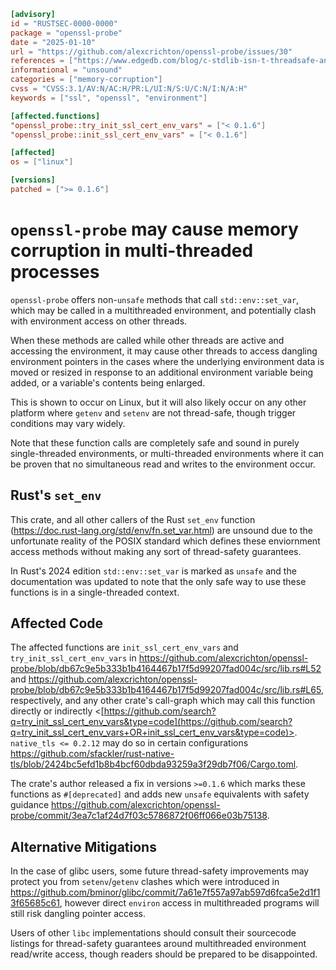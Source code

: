 ```toml
[advisory]
id = "RUSTSEC-0000-0000"
package = "openssl-probe"
date = "2025-01-10"
url = "https://github.com/alexcrichton/openssl-probe/issues/30"
references = ["https://www.edgedb.com/blog/c-stdlib-isn-t-threadsafe-and-even-safe-rust-didn-t-save-us"]
informational = "unsound"
categories = ["memory-corruption"]
cvss = "CVSS:3.1/AV:N/AC:H/PR:L/UI:N/S:U/C:N/I:N/A:H"
keywords = ["ssl", "openssl", "environment"]

[affected.functions]
"openssl_probe::try_init_ssl_cert_env_vars" = ["< 0.1.6"]
"openssl_probe::init_ssl_cert_env_vars" = ["< 0.1.6"]

[affected]
os = ["linux"]

[versions]
patched = [">= 0.1.6"]
```

# `openssl-probe` may cause memory corruption in multi-threaded processes

`openssl-probe` offers non-`unsafe` methods that call `std::env::set_var`, which may be called
in a multithreaded environment, and potentially clash with environment access on other threads.

When these methods are called while other threads are active and accessing the environment, it
may cause other threads to access dangling environment pointers in the cases where the underlying
environment data is moved or resized in response to an additional environment variable being
added, or a variable's contents being enlarged.

This is shown to occur on Linux, but it will also likely occur on any other platform where `getenv`
and `setenv` are not thread-safe, though trigger conditions may vary widely.

Note that these function calls are completely safe and sound in purely single-threaded environments,
or multi-threaded environments where it can be proven that no simultaneous read and writes to the
environment occur.

## Rust's `set_env`

This crate, and all other callers of the Rust `set_env` function (<https://doc.rust-lang.org/std/env/fn.set_var.html>)
are unsound due to the unfortunate reality of the POSIX standard which defines these enviornment access methods
without making any sort of thread-safety guarantees.

In Rust's 2024 edition `std::env::set_var` is marked as `unsafe` and the documentation was updated to note
that the only safe way to use these functions is in a single-threaded context.

## Affected Code

The affected functions are `init_ssl_cert_env_vars` and `try_init_ssl_cert_env_vars` in 
<https://github.com/alexcrichton/openssl-probe/blob/db67c9e5b333b1b4164467b17f5d99207fad004c/src/lib.rs#L52> and <https://github.com/alexcrichton/openssl-probe/blob/db67c9e5b333b1b4164467b17f5d99207fad004c/src/lib.rs#L65>, respectively, and
any other crate's call-graph which may call this function directly or indirectly
<[https://github.com/search?q=try_init_ssl_cert_env_vars&type=code](https://github.com/search?q=try_init_ssl_cert_env_vars+OR+init_ssl_cert_env_vars&type=code)>.  `native_tls <= 0.2.12` may
do so in certain configurations <https://github.com/sfackler/rust-native-tls/blob/2424bc5efd1b8b4bcf60dbda93259a3f29db7f06/Cargo.toml>.

The crate's author released a fix in versions `>=0.1.6` which marks these functions as `#[deprecated]` and adds
new `unsafe` equivalents with safety guidance <https://github.com/alexcrichton/openssl-probe/commit/3ea7c1af24d7f03c5786872f06ff066e03b75138>.

## Alternative Mitigations

In the case of glibc users, some future thread-safety improvements may protect you from `setenv`/`getenv` clashes
which were introduced in <https://github.com/bminor/glibc/commit/7a61e7f557a97ab597d6fca5e2d1f13f65685c61>,
however direct `environ` access in multithreaded programs will still risk dangling pointer access.

Users of other `libc` implementations should consult their sourcecode listings for thread-safety guarantees
around multithreaded environment read/write access, though readers should be prepared to be disappointed.
